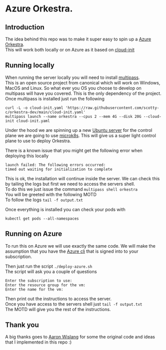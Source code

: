 # Azure Orkestra.

## Introduction
The idea behind this repo was to make it super easy to spin up a [Azure Orkestra](https://github.com/Azure/orkestra).  
This will work both locally or on Azure as it based on [cloud-init](https://cloudinit.readthedocs.io/en/latest/)  

## Running locally 
When running the server locally you will need to install [multipass](https://multipass.run/).  
This is an open source project from canonical which will work on Windows, MacOS and Linux. So what ever you OS you choose to develop on multipass will have you covered. This is the only dependency of the project. 
Once multipass is installed just run the following 
```
curl -L -o cloud-init.yaml 'https://raw.githubusercontent.com/scotty-c/orkestra-dev/main/cloud-init.yaml'
multipass launch --name orkestra --cpus 2 --mem 4G --disk 20G --cloud-init cloud-init.yaml
```
Under the hood we are spinning up a new [Ubuntu server](https://ubuntu.com/download/server) for the control plane we are going to use [microk8s](https://microk8s.io/). This will give us a super light control plane to use to deploy Orkestra. 

There is a known issue that you might get the following error when deploying this locally  
```
launch failed: The following errors occurred:                                   
timed out waiting for initialization to complete
```
This is ok, the installation will continue inside the server. We can check this by tailing the logs but first we need to access the servers shell.  
To do this we just issue the command `multipass shell orkestra`  
You will be greeted with the following MOTD  
To follow the logs `tail -f output.txt`  

Once everything is installed you can check your pods with 


```
kubectl get pods --all-namespaces
```
## Running on Azure
To run this on Azure we will use exactly the same code. We will make the assumption that you have the [Azure cli](https://docs.microsoft.com/cli/azure/install-azure-cli?WT.mc_id=opensource-0000-sccoulto) that is signed into to your subscription. 

Then just run the script `./deploy-azure.sh`  
The script will ask you a couple of questions 
```
Enter the subscription to use: 
Enter the resource group for the vm: 
Enter the name for the vm:
```
Then print out the instructions to access the server.  
Once you have access to the servers shell just `tail -f output.txt`  
The MOTD will give you the rest of the instructions. 

## Thank you 
A big thanks goes to [Aaron Wislang](https://github.com/asw101) for some the original code and ideas that I implemented in this repo :)